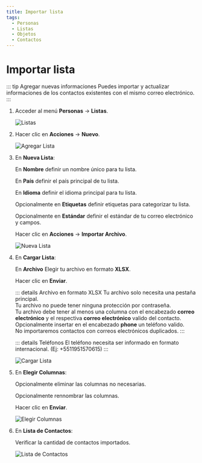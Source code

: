 ```yaml
---
title: Importar lista
tags:
  - Personas
  - Listas
  - Objetos
  - Contactos
---
```


# Importar lista

::: tip Agregar nuevas informaciones
Puedes importar y actualizar informaciones de los contactos existentes con el mismo correo electrónico.
:::

1. Acceder al menú **Personas** -> **Listas**.

   ![Listas](https://cdn.phishx.io/phishx-docs/images/phishx_lists_people_01.webp)

2. Hacer clic en **Acciones** -> **Nuevo**.

   ![Agregar Lista](https://cdn.phishx.io/phishx-docs/images/phishx_lists_people_new_01.webp)

3. En **Nueva Lista**:

   En **Nombre** definir un nombre único para tu lista.

   En **País** definir el país principal de tu lista.

   En **Idioma** definir el idioma principal para tu lista.

   Opcionalmente en **Etiquetas** definir etiquetas para categorizar tu lista.

   Opcionalmente en **Estándar** definir el estándar de tu correo electrónico y campos.

   Hacer clic en **Acciones** -> **Importar Archivo**.

   ![Nueva Lista](https://cdn.phishx.io/phishx-docs/images/phishx_lists_people_new_02.webp)

4. En **Cargar Lista**:

   En **Archivo** Elegir tu archivo en formato **XLSX**.

   Hacer clic en **Enviar**.

   ::: details Archivo en formato XLSX
   Tu archivo solo necesita una pestaña principal.<br>
   Tu archivo no puede tener ninguna protección por contraseña.<br>
   Tu archivo debe tener al menos una columna con el encabezado **correo electrónico** y el respectiva **correo electrónico** valido del contacto.<br>
   Opcionalmente insertar en el encabezado **phone** un teléfono valido.<br>
   No importaremos contactos con correos electrónicos duplicados.
   :::

   ::: details Teléfonos
   El teléfono necesita ser informado en formato internacional. (Ej: +5511951570615)
   :::

   ![Cargar Lista](https://cdn.phishx.io/phishx-docs/images/phishx_lists_people_new_03.webp)

5. En **Elegir Columnas**:

   Opcionalmente eliminar las columnas no necesarias.

   Opcionalmente rennombrar las columnas.

   Hacer clic en **Enviar**.

   ![Elegir Columnas](https://cdn.phishx.io/phishx-docs/images/phishx_lists_people_new_04.webp)

6. En **Lista de Contactos**:

   Verificar la cantidad de contactos importados.

   ![Lista de Contactos](https://cdn.phishx.io/phishx-docs/images/phishx_lists_people_new_05.webp)
